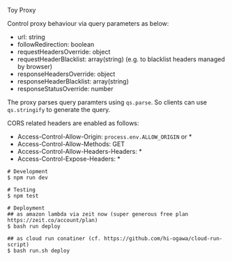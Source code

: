 Toy Proxy

Control proxy behaviour via query parameters as below:

- url: string
- followRedirection: boolean
- requestHeadersOverride: object
- requestHeaderBlacklist: array(string) (e.g. to blacklist headers managed by browser)
- responseHeadersOverride: object
- responseHeaderBlacklist: array(string)
- responseStatusOverride: number

The proxy parses query paramters using `qs.parse`. So clients can use `qs.stringify`
to generate the query.

CORS related headers are enabled as follows:

- Access-Control-Allow-Origin: `process.env.ALLOW_ORIGIN` or *
- Access-Control-Allow-Methods: GET
- Access-Control-Allow-Headers-Headers: *
- Access-Control-Expose-Headers: *

```
# Development
$ npm run dev

# Testing
$ npm test

# Deployment
## as amazon lambda via zeit now (super generous free plan https://zeit.co/account/plan)
$ bash run deploy

## as cloud run conatiner (cf. https://github.com/hi-ogawa/cloud-run-script)
$ bash run.sh deploy
```
